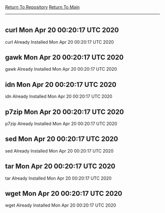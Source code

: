 [Return To Repository](https://github.com/deathbybandaid/piholeparser/)
[Return To Main](https://github.com/deathbybandaid/piholeparser/blob/master/RecentRunLogs/Mainlog.md)
____________________________________
# 
## curl Mon Apr 20 00:20:17 UTC 2020
curl Already Installed Mon Apr 20 00:20:17 UTC 2020
## gawk Mon Apr 20 00:20:17 UTC 2020
gawk Already Installed Mon Apr 20 00:20:17 UTC 2020
## idn Mon Apr 20 00:20:17 UTC 2020
idn Already Installed Mon Apr 20 00:20:17 UTC 2020
## p7zip Mon Apr 20 00:20:17 UTC 2020
p7zip Already Installed Mon Apr 20 00:20:17 UTC 2020
## sed Mon Apr 20 00:20:17 UTC 2020
sed Already Installed Mon Apr 20 00:20:17 UTC 2020
## tar Mon Apr 20 00:20:17 UTC 2020
tar Already Installed Mon Apr 20 00:20:17 UTC 2020
## wget Mon Apr 20 00:20:17 UTC 2020
wget Already Installed Mon Apr 20 00:20:17 UTC 2020
